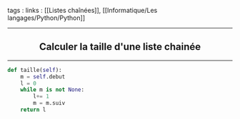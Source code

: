 tags : 
links : [[Listes chaînées]], [[Informatique/Les langages/Python/Python]]

****

<h2 style="text-align: center;"> Calculer la taille d'une liste chainée </h2>

****


```python
def taille(self):
	m = self.debut
	l = 0
	while m is not None:
		l+= 1
		m = m.suiv
	return l
```